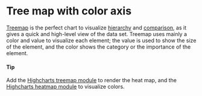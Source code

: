 # Tree map with color axis

[Treemap](https://api.highcharts.com/highcharts/plotOptions.treemap) is the perfect chart to visualize [hierarchy](https://smartvikisogn.github.io/HChartsCatalog/webpages/hierarchy.html) and [comparison](https://smartvikisogn.github.io/HChartsCatalog/webpages/comparison.html), as it gives a quick and high-level view of the data set. Treemap uses mainly a color and value to visualize each element; the value is used to show the size of the element, and the color shows the category or the importance of the element.

#### Tip

Add the [Highcharts treemap module](https://www.highcharts.com/docs/chart-and-series-types/treemap) to render the heat map, and the [Highcharts heatmap module](https://www.highcharts.com/docs/chart-and-series-types/heatmap) to visualize colors.
